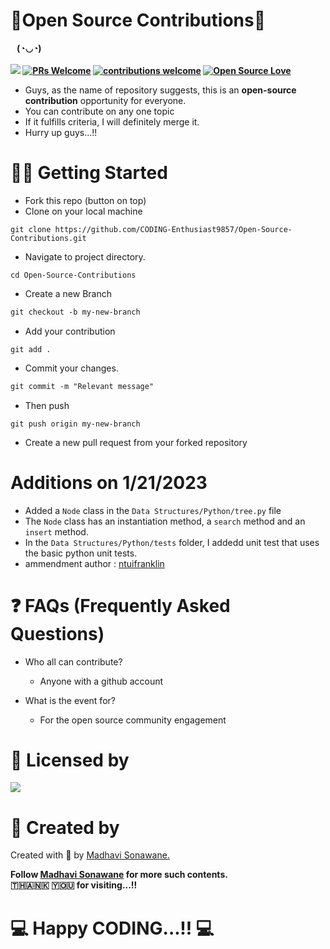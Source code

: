 # 🎉Open Source Contributions🎉

<b>&nbsp;&nbsp;&nbsp;(◔◡◔)&nbsp; <br><br>
[<img src="https://cdn.rawgit.com/sindresorhus/awesome/d7305f38d29fed78fa85652e3a63e154dd8e8829/media/badge.svg">](https://github.com/CODING-Enthusiast9857/Open-Source-Contributions)
[![PRs Welcome](https://img.shields.io/badge/PRs-welcome-brightgreen.svg?style=flat&logo=github)](https://github.com/CODING-Enthusiast9857/Open-Source-Contributions)
[![contributions welcome](https://img.shields.io/static/v1.svg?label=Contributions&message=Welcome&color=0059b3)](https://github.com/CODING-Enthusiast9857/Open-Source-Contributions)
[![Open Source Love](https://img.shields.io/badge/Open%20Source-%F0%9F%A4%8D-Red)](https://github.com/CODING-Enthusiast9857/Open-Source-Contributions) 
</b>
<br>

- Guys, as the name of repository suggests, this is an <b>open-source contribution</b> opportunity for everyone.
- You can contribute on any one topic
- If it fulfills criteria, I will definitely merge it. 
- Hurry up guys...!! 

# 🤩🤗 Getting Started
    
- Fork this repo (button on top)
- Clone on your local machine

```
git clone https://github.com/CODING-Enthusiast9857/Open-Source-Contributions.git
```
- Navigate to project directory.
```
cd Open-Source-Contributions
```

- Create a new Branch

```markdown
git checkout -b my-new-branch
```
- Add your contribution
```
git add .
```
- Commit your changes.

```markdown
git commit -m "Relevant message"
```
- Then push 
```
git push origin my-new-branch
```
- Create a new pull request from your forked repository

# Additions on 1/21/2023
- Added a `Node` class in the `Data Structures/Python/tree.py` file
- The `Node` class has an instantiation method, a `search` method and an `insert` method.
- In the `Data Structures/Python/tests` folder, I addedd unit test that uses the basic python unit tests.
- ammendment author : [ntuifranklin](https://github.com/ntuifranklin)


# ❓ FAQs (Frequently Asked Questions)

- Who all can contribute?
  - Anyone with a github account 

- What is the event for?
  - For the open source community engagement

# 📝 Licensed by
<img src="https://img.shields.io/github/license/payloadbox/xss-payload-list">

# 👸 Created by
Created with &#129293; by <a href="https://github.com/CODING-Enthusiast9857" target="_blank">Madhavi Sonawane.</a>

<b>Follow <a href="https://github.com/CODING-Enthusiast9857" target="_blank">Madhavi Sonawane</a> for more such contents. 
<br> 🇹​​​​​🇭​​​​​🇦​​​​​🇳​​​​​🇰​​​​​ 🇾​​​​​🇴​​​​​🇺​​​​​ for visiting...!!</b> 
<br>
# 💻 Happy CODING...!! 💻
 